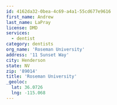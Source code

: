 ```yaml
---
id: 4162da32-0bea-4c69-a4a1-55cd677e9616
first_name: Andrew
last_name: LaPray
license: DMD
services:
  - dentist
category: dentists
org_name: 'Roseman University'
address: '11 Sunset Way'
city: Henderson
state: NV
zip: '89014'
title: 'Roseman University'
_geoloc:
  lat: 36.0726
  lng: -115.068
---
```

